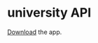 # university API

[Download](https://drive.google.com/file/d/1U0iPNSRvYOJST0p4Cwl8DHs0I1-FhZdg/view?usp=sharing) the app.

